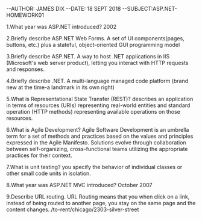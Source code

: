 --AUTHOR: JAMES DIX	
--DATE: 18 SEPT 2018
--SUBJECT:ASP.NET-HOMEWORK01


1.What year was ASP.NET introduced? 
2002

2.Briefly describe ASP.NET Web Forms. 
A set of UI components(pages, buttons, etc.) plus a stateful, object-oriented GUI programming model

3.Briefly describe ASP.NET. 
A way to host .NET applications in IIS (Microsoft's web server product), letting you interact with HTTP requests and responses.

4.Briefly describe .NET. 
A multi-language managed code platform (brand new at the time-a landmark in its own right)

5.What is Representational 
State Transfer (REST)? describes an application in terms of resources (URIs) representing real-world entities and standard operation (HTTP methods) representing available operations on those resources.

6.What is Agile Development? 
Agile Software Development is an umbrella term for a set of methods and practices based on the values and principles expressed in the Agile Manifesto. Solutions evolve through collaboration between self-organizing, cross-functional teams utilizing the appropriate practices for their context.

7.What is unit testing? 
you specify the behavior of individual classes or other small code units in isolation.

8.What year was ASP.NET MVC introduced? 
October 2007

9.Describe URL routing. 
URL Routing means that you when click on a link, instead of being routed to another page, you stay on the same page and the content changes. /to-rent/chicago/2303-silver-street